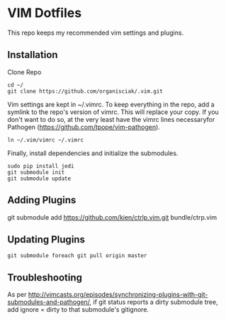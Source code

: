 VIM Dotfiles
============

This repo keeps my recommended vim settings and plugins.

Installation
------------

Clone Repo

```
cd ~/
git clone https://github.com/organisciak/.vim.git
```

Vim settings are kept in ~/.vimrc. To keep everything in the repo, add a symlink to the repo's version of vimrc. This will replace your copy. If you don't want to do so, at the very least have the vimrc lines necessaryfor Pathogen (https://github.com/tpope/vim-pathogen).

```
ln ~/.vim/vimrc ~/.vimrc
```

Finally, install dependencies and initialize the submodules.

```
sudo pip install jedi
git submodule init
git submodule update
```

Adding Plugins
---------------

git submodule add https://github.com/kien/ctrlp.vim.git bundle/ctrp.vim

Updating Plugins
----------------

```
git submodule foreach git pull origin master
```

Troubleshooting
---------------

As per http://vimcasts.org/episodes/synchronizing-plugins-with-git-submodules-and-pathogen/, if git status reports a dirty submodule tree, add ignore = dirty to that submodule's gitignore.
